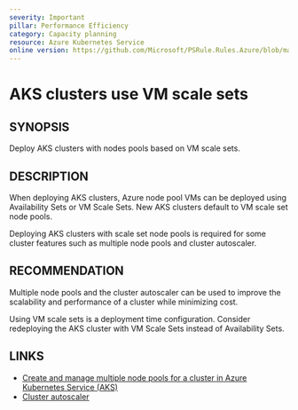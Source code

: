 ```yaml
---
severity: Important
pillar: Performance Efficiency
category: Capacity planning
resource: Azure Kubernetes Service
online version: https://github.com/Microsoft/PSRule.Rules.Azure/blob/main/docs/en/rules/Azure.AKS.PoolScaleSet.md
---
```


# AKS clusters use VM scale sets

## SYNOPSIS

Deploy AKS clusters with nodes pools based on VM scale sets.

## DESCRIPTION

When deploying AKS clusters, Azure node pool VMs can be deployed using Availability Sets or VM Scale Sets.
New AKS clusters default to VM scale set node pools.

Deploying AKS clusters with scale set node pools is required for some cluster features such as multiple node pools and cluster autoscaler.

## RECOMMENDATION

Multiple node pools and the cluster autoscaler can be used to improve the scalability and performance of a cluster while minimizing cost.

Using VM scale sets is a deployment time configuration.
Consider redeploying the AKS cluster with VM Scale Sets instead of Availability Sets.

## LINKS

- [Create and manage multiple node pools for a cluster in Azure Kubernetes Service (AKS)](https://docs.microsoft.com/en-us/azure/aks/use-multiple-node-pools)
- [Cluster autoscaler](https://docs.microsoft.com/en-us/azure/aks/concepts-scale#cluster-autoscaler)
